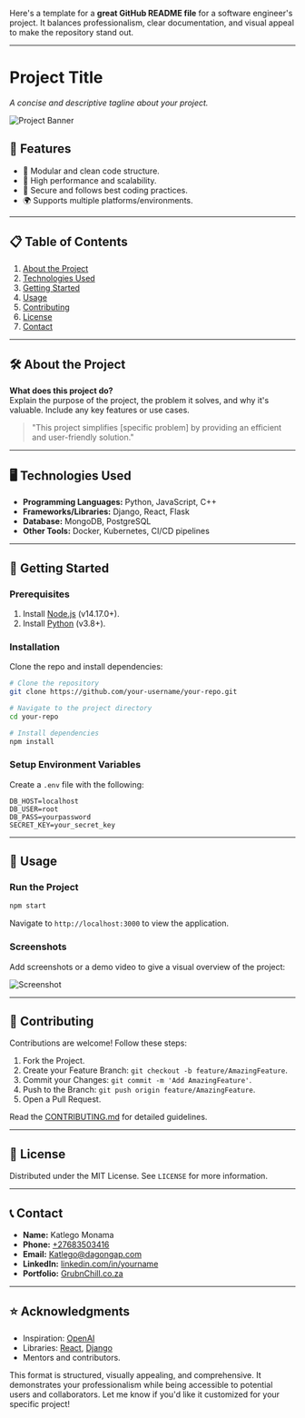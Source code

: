 Here's a template for a **great GitHub README file** for a software engineer's project. It balances professionalism, clear documentation, and visual appeal to make the repository stand out.

---

# **Project Title**

_A concise and descriptive tagline about your project._

![Project Banner](https://via.unsplash.com/1000x250.png?text=Project+Banner+Here)

## 🌟 **Features**
- 📂 Modular and clean code structure.
- 🚀 High performance and scalability.
- 🔐 Secure and follows best coding practices.
- 🌍 Supports multiple platforms/environments.

---

## 📋 **Table of Contents**
1. [About the Project](#about-the-project)
2. [Technologies Used](#technologies-used)
3. [Getting Started](#getting-started)
4. [Usage](#usage)
5. [Contributing](#contributing)
6. [License](#license)
7. [Contact](#contact)

---

## 🛠️ **About the Project**

**What does this project do?**  
Explain the purpose of the project, the problem it solves, and why it's valuable. Include any key features or use cases.  

> "This project simplifies [specific problem] by providing an efficient and user-friendly solution."

---

## 🖥️ **Technologies Used**
- **Programming Languages:** Python, JavaScript, C++
- **Frameworks/Libraries:** Django, React, Flask
- **Database:** MongoDB, PostgreSQL
- **Other Tools:** Docker, Kubernetes, CI/CD pipelines

---

## 🚀 **Getting Started**

### **Prerequisites**
1. Install [Node.js](https://nodejs.org/) (v14.17.0+).
2. Install [Python](https://python.org/) (v3.8+).

### **Installation**
Clone the repo and install dependencies:

```bash
# Clone the repository
git clone https://github.com/your-username/your-repo.git

# Navigate to the project directory
cd your-repo

# Install dependencies
npm install
```

### **Setup Environment Variables**
Create a `.env` file with the following:

```env
DB_HOST=localhost
DB_USER=root
DB_PASS=yourpassword
SECRET_KEY=your_secret_key
```

---

## 🎯 **Usage**
### **Run the Project**
```bash
npm start
```
Navigate to `http://localhost:3000` to view the application.

### **Screenshots**
Add screenshots or a demo video to give a visual overview of the project:

![Screenshot](https://via.placeholder.com/800x450.png?text=Screenshot+Placeholder)

---

## 🤝 **Contributing**

Contributions are welcome! Follow these steps:

1. Fork the Project.
2. Create your Feature Branch: `git checkout -b feature/AmazingFeature`.
3. Commit your Changes: `git commit -m 'Add AmazingFeature'`.
4. Push to the Branch: `git push origin feature/AmazingFeature`.
5. Open a Pull Request.

Read the [CONTRIBUTING.md](CONTRIBUTING.md) for detailed guidelines.

---

## 📜 **License**
Distributed under the MIT License. See `LICENSE` for more information.

---

## 📞 **Contact**
- **Name:** Katlego Monama
- **Phone:** [+27683503416](tel:+27683503416)
- **Email:** [Katlego@dagongap.com](mailto:Katlego@dagongap.com)  
- **LinkedIn:** [linkedin.com/in/yourname](https://linkedin.com/in/katlego-monama)  
- **Portfolio:** [GrubnChill.co.za](https://grubnchill.com)

---

## ⭐ **Acknowledgments**
- Inspiration: [OpenAI](https://openai.com/)
- Libraries: [React](https://reactjs.org/), [Django](https://www.djangoproject.com/)
- Mentors and contributors.



This format is structured, visually appealing, and comprehensive. It demonstrates your professionalism while being accessible to potential users and collaborators. Let me know if you'd like it customized for your specific project!

